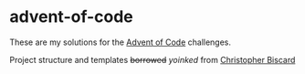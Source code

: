 # advent-of-code

These are my solutions for the [Advent of Code](https://adventofcode.com) challenges.

Project structure and templates ~~borrowed~~ _yoinked_ from [Christopher Biscard](https://github.com/ChristopherBiscardi/advent-of-code/tree/main/2023/rust)
